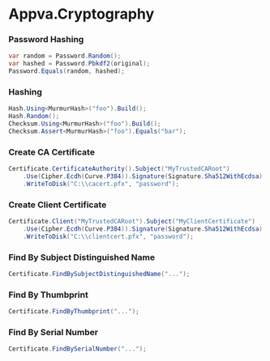 # Appva.Cryptography

### Password Hashing
```c#
var random = Password.Random();
var hashed = Password.Pbkdf2(original);
Password.Equals(random, hashed);
```
### Hashing
```c#
Hash.Using<MurmurHash>("foo").Build();
Hash.Random();
Checksum.Using<MurmurHash>("foo").Build();
Checksum.Assert<MurmurHash>("foo").Equals("bar");
```

### Create CA Certificate
```c#
Certificate.CertificateAuthority().Subject("MyTrustedCARoot")
	.Use(Cipher.Ecdh(Curve.P384)).Signature(Signature.Sha512WithEcdsa)
	.WriteToDisk("C:\\cacert.pfx", "password");
```

### Create Client Certificate
```c#
Certificate.Client("MyTrustedCARoot").Subject("MyClientCertificate")
	.Use(Cipher.Ecdh(Curve.P384)).Signature(Signature.Sha512WithEcdsa)
	.WriteToDisk("C:\\clientcert.pfx", "password");
```

### Find By Subject Distinguished Name
```c#
Certificate.FindBySubjectDistinguishedName("...");
```

### Find By Thumbprint
```c#
Certificate.FindByThumbprint("...");
```

### Find By Serial Number
```c#
Certificate.FindBySerialNumber("...");
```